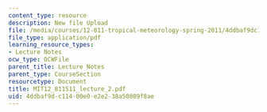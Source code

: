 ```yaml
---
content_type: resource
description: New file Upload
file: /media/courses/12-811-tropical-meteorology-spring-2011/4ddbaf9dc11400e0e2e238a50809f8ae_MIT12_811S11_lecture_2.pdf
file_type: application/pdf
learning_resource_types:
- Lecture Notes
ocw_type: OCWFile
parent_title: Lecture Notes
parent_type: CourseSection
resourcetype: Document
title: MIT12_811S11_lecture_2.pdf
uid: 4ddbaf9d-c114-00e0-e2e2-38a50809f8ae
---
```

